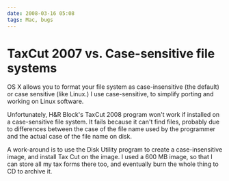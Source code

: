 ```yaml
---
date: 2008-03-16 05:08
tags: Mac, bugs
---
```


# TaxCut 2007 vs. Case-sensitive file systems

OS X allows you to format your file system as case-insensitive (the default)
or case sensitive (like Linux.) I use case-sensitive, to simplify porting and
working on Linux software.

Unfortunately, H&R Block's TaxCut 2008 program
won't work if installed on a case-sensitive file system. It fails because it
can't find files, probably due to differences between the case of the file
name used by the programmer and the actual case of the file name on disk.

A work-around is to use the Disk Utility program to create a case-insensitive
image, and install Tax Cut on the image. I used a 600 MB image, so that I can
store all my tax forms there too, and eventually burn the whole thing to CD to
archive it.
